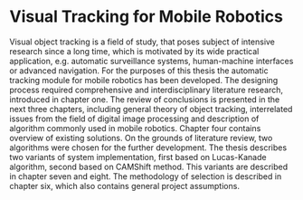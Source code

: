 # Visual Tracking for Mobile Robotics

Visual object tracking is a field of study, that poses subject of intensive research since a long
time, which is motivated by its wide practical application, e.g. automatic surveillance systems,
human-machine interfaces or advanced navigation. For the purposes of this thesis the
automatic tracking module for mobile robotics has been developed. The designing process
required comprehensive and interdisciplinary literature research, introduced in chapter one.
The review of conclusions is presented in the next three chapters, including general theory of
object tracking, interrelated issues from the field of digital image processing and description
of algorithm commonly used in mobile robotics. Chapter four contains overview of existing
solutions. On the grounds of literature review, two algorithms were chosen for the further
development. The thesis describes two variants of system implementation, first based on
Lucas-Kanade algorithm, second based on CAMShift method. This variants are described in
chapter seven and eight. The methodology of selection is described in chapter six, which also
contains general project assumptions.

